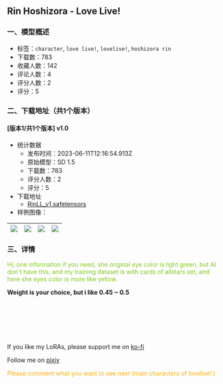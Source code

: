 ## Rin Hoshizora - Love Live!
### 一、模型概述

- 标签：`character`, `love live!`, `lovelive!`, `hoshizora rin`
- 下载数：783
- 收藏人数：142
- 评论人数：4
- 评分人数：2
- 评分：5

### 二、下载地址（共1个版本）

#### [版本1/共1个版本] v1.0

- 统计数据
  - 发布时间：2023-06-11T12:16:54.913Z
  - 原始模型：SD 1.5
  - 下载数：783
  - 评分人数：2
  - 评分：5
- 下载地址
  - [RinLL_v1.safetensors](https://civitai.com/api/download/models/93762)
- 样例图像：

| <img src="https://image.civitai.com/xG1nkqKTMzGDvpLrqFT7WA/21f69d05-ab93-4c2f-9c02-1083e438a5cb/width=450/1108539.jpeg" /> | <img src="https://image.civitai.com/xG1nkqKTMzGDvpLrqFT7WA/c95a144d-8601-45b3-bc5e-42cfe81265ed/width=450/1108537.jpeg" /> | <img src="https://image.civitai.com/xG1nkqKTMzGDvpLrqFT7WA/1753900c-9377-4794-8d21-a964a7963d62/width=450/1108535.jpeg" /> | <img src="https://image.civitai.com/xG1nkqKTMzGDvpLrqFT7WA/db872c05-70a3-413e-9289-fd16d3349b00/width=450/1108536.jpeg" /> |
| ---- | ---- | ---- | ---- |


### 三、详情
<p><span style="color:rgb(130, 201, 30)">Hi, one information if you need, she original eye color is light green, but AI don't have this, and my training dataset is with cards of allstars set, and here she eyes color is more like yellow.</span></p><p></p><p><strong>Weight is your choice, but i like 0.45 ~ 0.5</strong></p><p></p><p><span style="color:rgb(255, 255, 255)">Tags you'll need: 1girl, solo, hoshizora rin, orange hair, yellow eyes, short hair,</span></p><p><span style="color:rgb(255, 255, 255)">this tags you can change or add example: green eyes, flat chest or small breasts.</span></p><p></p><p>If you like my LoRAs, please support me on <a target="_blank" rel="ugc" href="https://ko-fi.com/hikki_">ko-fi</a></p><p>Follow me on <a target="_blank" rel="ugc" href="https://www.pixiv.net/en/users/26854078">pixiv</a></p><p></p><p><span style="color:rgb(250, 176, 5)">Please comment what you want to see next (main characters of lovelive! )</span></p>